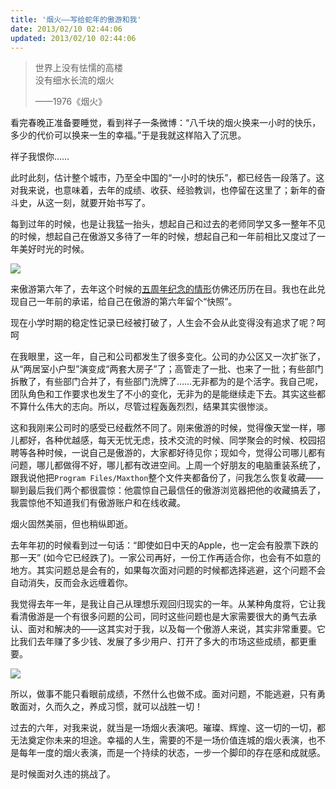 ```yaml
---
title: '烟火——写给蛇年的傲游和我'
date: 2013/02/10 02:44:06
updated: 2013/02/10 02:44:06
---
```


> 世界上没有怯懦的高楼<br>
> 没有细水长流的烟火
> 
> ——1976《烟火》

看完春晚正准备要睡觉，看到祥子一条微博：<q>八千块的烟火换来一小时的快乐，多少的代价可以换来一生的幸福。</q>于是我就这样陷入了沉思。

祥子我恨你……

此时此刻，估计整个城市，乃至全中国的“一小时的快乐”，都已经告一段落了。这对我来说，也意味着，去年的成绩、收获、经验教训，也停留在这里了；新年的奋斗史，从这一刻，就要开始书写了。

每到过年的时候，也是让我猛一抬头，想起自己和过去的老师同学又多一整年不见的时候，想起自己在傲游又多待了一年的时候，想起自己和一年前相比又度过了一年美好时光的时候。

![](http://ww3.sinaimg.cn/large/660d0cdfjw1e1agx3b46nj.jpg)

来傲游第六年了，去年这个时候的[五周年纪念的情形](http://bulaoge.net/topic.blg?dmn=g3g4&tid=2324366)仿佛还历历在目。我也在此兑现自己一年前的承诺，给自己在傲游的第六年留个“快照”。

现在小学时期的稳定性记录已经被打破了，人生会不会从此变得没有追求了呢？呵呵

在我眼里，这一年，自己和公司都发生了很多变化。公司的办公区又一次扩张了，从“两居室小户型”演变成“两套大房子”了；高管走了一批、也来了一批；有些部门拆散了，有些部门合并了，有些部门洗牌了……无非都为的是个活字。我自己呢，团队角色和工作要求也发生了不小的变化，无非为的是能继续走下去。其实这些都不算什么伟大的志向。所以，尽管过程轰轰烈烈，结果其实很惨淡。

这和我刚来公司时的感受已经截然不同了。刚来傲游的时候，觉得像天堂一样，哪儿都好，各种优越感，每天无忧无虑，技术交流的时候、同学聚会的时候、校园招聘等各种时候，一说自己是傲游的，大家都好待见你；现如今，觉得公司哪儿都有问题，哪儿都做得不好，哪儿都有改进空间。上周一个好朋友的电脑重装系统了，跟我说他把`Program Files/Maxthon`整个文件夹都备份了，问我怎么恢复收藏——聊到最后我们两个都很震惊：他震惊自己最信任的傲游浏览器把他的收藏搞丢了，我震惊他不知道我们有傲游账户和在线收藏。

烟火固然美丽，但也稍纵即逝。

去年年初的时候看到过一句话：“即使如日中天的Apple，也一定会有股票下跌的那一天” (如今它已经跌了)。一家公司再好，一份工作再适合你，也会有不如意的地方。其实问题总是会有的，如果每次面对问题的时候都选择逃避，这个问题不会自动消失，反而会永远缠着你。

我觉得去年一年，是我让自己从理想乐观回归现实的一年。从某种角度将，它让我看清傲游是一个有很多问题的公司，同时这些问题也是大家需要很大的勇气去承认、面对和解决的——这其实对于我，以及每一个傲游人来说，其实非常重要。它比我们去年赚了多少钱、发展了多少用户、打开了多大的市场这些成绩，都更重要。

![](http://ww4.sinaimg.cn/large/80e3e3d0jw1dyt4cxkk85j.jpg)

所以，做事不能只看眼前成绩，不然什么也做不成。面对问题，不能逃避，只有勇敢面对，久而久之，养成习惯，就可以战胜一切！

过去的六年，对我来说，就当是一场烟火表演吧。璀璨、辉煌、这一切的一切，都无法奠定你未来的坦途。幸福的人生，需要的不是一场价值连城的烟火表演，也不是每年一度的烟火表演，而是一个持续的状态，一步一个脚印的存在感和成就感。

是时候面对久违的挑战了。